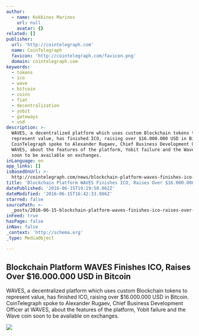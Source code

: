 ```yaml
---
author:
  - name: Kokkinos Marinos
    url: null
    avatar: {}
related: []
publisher:
  url: 'http://cointelegraph.com'
  name: CoinTelegraph
  favicon: 'http://cointelegraph.com/favicon.png'
  domain: cointelegraph.com
keywords:
  - tokens
  - ico
  - wave
  - bitcoin
  - coins
  - fiat
  - decentralization
  - yobit
  - gateways
  - usd
description: >-
  WAVES, a decentralized platform ​which uses custom Blockchain tokens to
  represent value, has finished ICO, raising over $16.000.000 USD in Bitcoin.
  CoinTelegraph spoke to Alexander Rugaev, Chief Business Development Officer at
  WAVES, about the features of the platform, Yobit failure and the Wave coin
  soon to be available on exchanges.
inLanguage: en
app_links: []
isBasedOnUrl: >-
  http://cointelegraph.com/news/blockchain-platform-waves-finishes-ico-raises-over-16000000-usd-in-bitcoin
title: 'Blockchain Platform WAVES Finishes ICO, Raises Over $16.000.000 USD in Bitcoin'
datePublished: '2016-06-15T19:19:50.062Z'
dateModified: '2016-06-15T16:42:33.986Z'
starred: false
sourcePath: >-
  _posts/2016-06-15-blockchain-platform-waves-finishes-ico-raises-over-dollar16000.md
inFeed: true
hasPage: false
inNav: false
_context: 'http://schema.org'
_type: MediaObject

---
```

<article style=""><h1>Blockchain Platform WAVES Finishes ICO, Raises Over $16.000.000 USD in Bitcoin</h1><p>WAVES, a decentralized platform ​which uses custom Blockchain tokens to represent value, has finished ICO, raising over $16.000.000 USD in Bitcoin. CoinTelegraph spoke to Alexander Rugaev, Chief Business Development Officer at WAVES, about the features of the platform, Yobit failure and the Wave coin soon to be available on exchanges.</p><img src="http://cointelegraph.com/images/725_aHR0cDovL2NvaW50ZWxlZ3JhcGguY29tL3N0b3JhZ2UvdXBsb2Fkcy92aWV3L2Y3YWQzN2IyZjJjNmQ0N2U5ZjdjYmMxN2EyN2UxNTU0LmpwZw==.jpg" /></article>